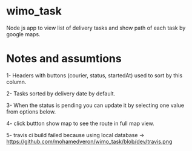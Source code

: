 # wimo_task
Node js app to view list of delivery tasks and show path of each task by google maps.

# Notes and assumtions
1- Headers with buttons (courier, status, startedAt) used to sort by this column.			

2- Tasks sorted by delivery date by default.

3- When the status is pending you can update it by selecting one value from options below.

4- click buttton show map to see the route in full map view.

5- travis ci build failed because using local database ->  https://github.com/mohamedveron/wimo_task/blob/dev/travis.png
